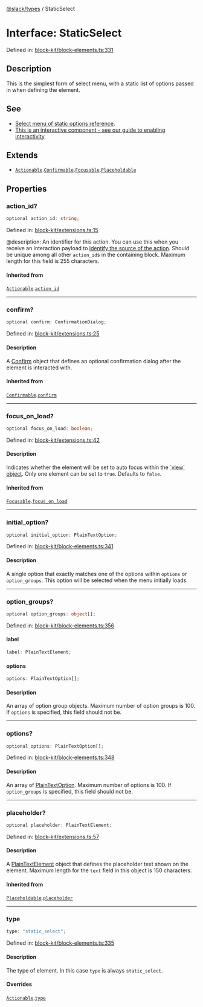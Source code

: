 [@slack/types](../index.md) / StaticSelect

# Interface: StaticSelect

Defined in: [block-kit/block-elements.ts:331](https://github.com/slackapi/node-slack-sdk/blob/main/packages/types/src/block-kit/block-elements.ts#L331)

## Description

This is the simplest form of select menu, with a static list of options passed in when defining the
element.

## See

 - [Select menu of static options reference](https://docs.slack.dev/reference/block-kit/block-elements/select-menu-element#static_select).
 - [This is an interactive component - see our guide to enabling interactivity](https://docs.slack.dev/interactivity/handling-user-interaction).

## Extends

- [`Actionable`](Actionable.md).[`Confirmable`](Confirmable.md).[`Focusable`](Focusable.md).[`Placeholdable`](Placeholdable.md)

## Properties

### action\_id?

```ts
optional action_id: string;
```

Defined in: [block-kit/extensions.ts:15](https://github.com/slackapi/node-slack-sdk/blob/main/packages/types/src/block-kit/extensions.ts#L15)

@description: An identifier for this action. You can use this when you receive an interaction payload to
[identify the source of the action](https://docs.slack.dev/interactivity/handling-user-interaction#payloads). Should be unique
among all other `action_id`s in the containing block. Maximum length for this field is 255 characters.

#### Inherited from

[`Actionable`](Actionable.md).[`action_id`](Actionable.md#action_id)

***

### confirm?

```ts
optional confirm: ConfirmationDialog;
```

Defined in: [block-kit/extensions.ts:25](https://github.com/slackapi/node-slack-sdk/blob/main/packages/types/src/block-kit/extensions.ts#L25)

#### Description

A [Confirm](Confirm.md) object that defines an optional confirmation dialog after the element is interacted
with.

#### Inherited from

[`Confirmable`](Confirmable.md).[`confirm`](Confirmable.md#confirm)

***

### focus\_on\_load?

```ts
optional focus_on_load: boolean;
```

Defined in: [block-kit/extensions.ts:42](https://github.com/slackapi/node-slack-sdk/blob/main/packages/types/src/block-kit/extensions.ts#L42)

#### Description

Indicates whether the element will be set to auto focus within the
[\`view\` object](https://docs.slack.dev/surfaces/modals). Only one element can be set to `true`.
Defaults to `false`.

#### Inherited from

[`Focusable`](Focusable.md).[`focus_on_load`](Focusable.md#focus_on_load)

***

### initial\_option?

```ts
optional initial_option: PlainTextOption;
```

Defined in: [block-kit/block-elements.ts:341](https://github.com/slackapi/node-slack-sdk/blob/main/packages/types/src/block-kit/block-elements.ts#L341)

#### Description

A single option that exactly matches one of the options within `options` or `option_groups`.
This option will be selected when the menu initially loads.

***

### option\_groups?

```ts
optional option_groups: object[];
```

Defined in: [block-kit/block-elements.ts:356](https://github.com/slackapi/node-slack-sdk/blob/main/packages/types/src/block-kit/block-elements.ts#L356)

#### label

```ts
label: PlainTextElement;
```

#### options

```ts
options: PlainTextOption[];
```

#### Description

An array of option group objects. Maximum number of option groups is 100. If `options` is specified,
this field should not be.

***

### options?

```ts
optional options: PlainTextOption[];
```

Defined in: [block-kit/block-elements.ts:348](https://github.com/slackapi/node-slack-sdk/blob/main/packages/types/src/block-kit/block-elements.ts#L348)

#### Description

An array of [PlainTextOption](PlainTextOption.md). Maximum number of options is 100. If `option_groups` is
specified, this field should not be.

***

### placeholder?

```ts
optional placeholder: PlainTextElement;
```

Defined in: [block-kit/extensions.ts:57](https://github.com/slackapi/node-slack-sdk/blob/main/packages/types/src/block-kit/extensions.ts#L57)

#### Description

A [PlainTextElement](PlainTextElement.md) object that defines the placeholder text shown on the element. Maximum
length for the `text` field in this object is 150 characters.

#### Inherited from

[`Placeholdable`](Placeholdable.md).[`placeholder`](Placeholdable.md#placeholder)

***

### type

```ts
type: "static_select";
```

Defined in: [block-kit/block-elements.ts:335](https://github.com/slackapi/node-slack-sdk/blob/main/packages/types/src/block-kit/block-elements.ts#L335)

#### Description

The type of element. In this case `type` is always `static_select`.

#### Overrides

[`Actionable`](Actionable.md).[`type`](Actionable.md#type)
